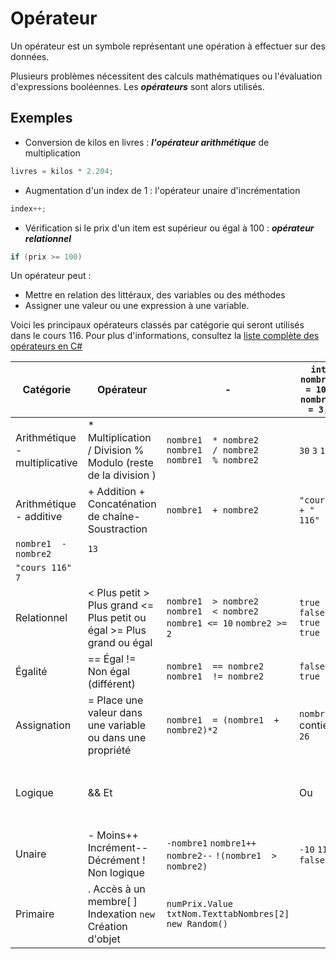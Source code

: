 # Opérateur

Un opérateur est un symbole représentant une opération à effectuer sur des données.

Plusieurs problèmes nécessitent des calculs mathématiques ou l'évaluation d'expressions booléennes.
Les ***opérateurs*** sont alors utilisés.

## Exemples

- Conversion de kilos en livres : ***l'opérateur arithmétique*** de multiplication

```cs
livres = kilos * 2.204;
```

- Augmentation d'un index  de 1 : l'opérateur unaire d'incrémentation

```cs
index++;
```

- Vérification si le prix d'un item est supérieur ou égal à 100 : ***opérateur relationnel***

```cs
if (prix >= 100)
```

Un opérateur peut :

- Mettre en relation des littéraux, des variables ou des méthodes
- Assigner une valeur ou une expression à une variable.

Voici les principaux opérateurs classés par catégorie qui seront utilisés dans le cours 116.
Pour plus d'informations, consultez la [liste complète des opérateurs en C#](http://msdn.microsoft.com/fr-fr/library/6a71f45d.aspx)


| **Catégorie** | **Opérateur** | - | `int nombre1 = 10, nombre2 = 3;` | **Résultats** |
| ------------- | ------------- | - | -------------------------------- | ------------- |
| Arithmétique - multiplicative | * Multiplication / Division % Modulo (reste de la division ) | `nombre1  * nombre2` `nombre1  / nombre2` `nombre1  % nombre2` | `30` `3` `1` |
| Arithmétique - additive          | +  Addition  +  Concaténation de chaîne- Soustraction        | `nombre1  + nombre2`  | `"cours" + " 116"`
`nombre1  - nombre2` | `13`
`"cours 116"` `7` |
| Relationnel | < Plus petit > Plus grand <= Plus petit ou égal >= Plus grand ou égal | `nombre1  > nombre2` `nombre1  < nombre2` `nombre1 <= 10` `nombre2 >= 2`  |  `true` `false` `true` `true` |
| Égalité | == Égal != Non égal (différent) | `nombre1  == nombre2` `nombre1  != nombre2` | `false` `true` |
| Assignation | = Place une valeur dans une variable  ou dans une propriété | `nombre1  = (nombre1  + nombre2)*2` |  `nombre1` contient `26` |
| Logique | && Et || Ou | `nombre1  >= 2 && nombre2 != 4` `nombre1  == 5 || nombre2 >= 3` | `true` `true` |
| Unaire | - Moins++ Incrément-- Décrément ! Non logique | `-nombre1` `nombre1++` `nombre2--` `!(nombre1  > nombre2)` |  `-10` `11` `2` `false` |
| Primaire | . Accès à un membre[ ] Indexation `new` Création d'objet | `numPrix.Value` `txtNom.TexttabNombres[2]` `new Random()` | |
 
